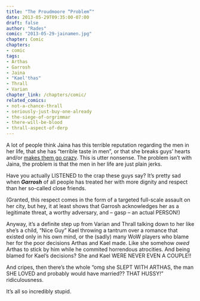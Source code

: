 ```yaml
---
title: "The Proudmoore “Problem”"
date: 2013-05-29T09:35:00-07:00
draft: false
author: "Rades"
comic: "2013-05-29-jainamen.jpg"
chapter: Comic
chapters:
- comic
tags:
- Arthas
- Garrosh
- Jaina
- "Kael'thas"
- Thrall
- Varian
chapter_link: /chapters/comic/
related_comics: 
- not-a-chance-thrall
- seriously-just-buy-one-already
- the-siege-of-orgrimmar
- there-will-be-blood
- thrall-aspect-of-derp
---
```


A lot of people think Jaina has this terrible reputation regarding the men in her life, that she has “terrible taste in men”, or that she breaks guys’ hearts and/or [makes them go crazy](http://azeroth-sms.tumblr.com/post/47465111713). This is utter nonsense. The problem isn’t with Jaina, the problem is that the men in her life are just plain jerks. 


Have you actually LISTENED to the crap these guys say? It’s pretty sad when ***Garrosh*** of all people has treated her with more dignity and respect than her so-called close friends. 


(Granted, this respect comes in the form of a targeted full-scale assault on her city, but hey, it at least shows that Garrosh acknowledges her as a legitimate threat, a worthy adversary, and – gasp – an actual PERSON!)


Anyway, it’s a definite step up from Varian and Thrall talking down to her like she’s a child, “Nice Guy” Kael throwing a tantrum over a romance that existed only in his own mind, or the (sadly) many WoW players who blame her for the poor decisions Arthas and Kael made. Like she somehow *owed* Arthas to stick by him while he commited horrendous atrocities. And being blamed for Kael’s decisions? She and Kael WERE NEVER EVEN A COUPLE!!


And cripes, then there’s the whole “omg she SLEPT WITH ARTHAS, the man SHE LOVED and probably would have married?? THAT HUSSY!” ridiculousness.


It’s all so incredibly stupid.

